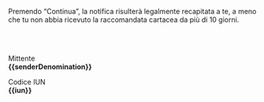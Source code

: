 Premendo “Continua”, la notifica risulterà legalmente recapitata a te, a meno che tu non abbia ricevuto la raccomandata cartacea da più di 10 giorni.

<br />
<br />

Mittente <br />
__{{senderDenomination}}__

Codice IUN <br />
__{{iun}}__